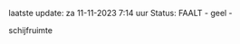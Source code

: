 laatste update: 
za 11-11-2023  7:14   uur 
Status: FAALT - geel - 
<div class="service Y">schijfruimte</div>